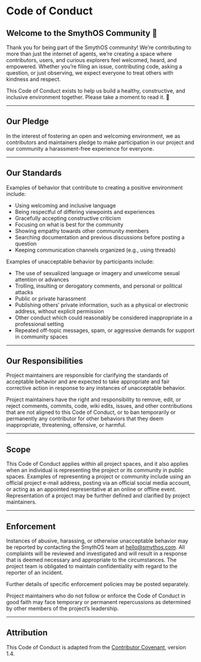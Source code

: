 # Code of Conduct

## Welcome to the SmythOS Community 💫

Thank you for being part of the SmythOS community! We’re contributing to more than just the internet of agents, we’re creating a space where contributors, users, and curious explorers feel welcomed, heard, and empowered. Whether you’re filing an issue, contributing code, asking a question, or just observing, we expect everyone to treat others with kindness and respect.

This Code of Conduct exists to help us build a healthy, constructive, and inclusive environment together. Please take a moment to read it. 💙

---

## Our Pledge

In the interest of fostering an open and welcoming environment, we as contributors and maintainers pledge to make participation in our project and our community a harassment-free experience for everyone.

---

## Our Standards

Examples of behavior that contribute to creating a positive environment include:

- Using welcoming and inclusive language  
- Being respectful of differing viewpoints and experiences  
- Gracefully accepting constructive criticism  
- Focusing on what is best for the community  
- Showing empathy towards other community members  
- Searching documentation and previous discussions before posting a question  
- Keeping communication channels organized (e.g., using threads)

Examples of unacceptable behavior by participants include:

- The use of sexualized language or imagery and unwelcome sexual attention or advances  
- Trolling, insulting or derogatory comments, and personal or political attacks  
- Public or private harassment  
- Publishing others’ private information, such as a physical or electronic address, without explicit permission  
- Other conduct which could reasonably be considered inappropriate in a professional setting  
- Repeated off-topic messages, spam, or aggressive demands for support in community spaces  

---

## Our Responsibilities

Project maintainers are responsible for clarifying the standards of acceptable behavior and are expected to take appropriate and fair corrective action in response to any instances of unacceptable behavior.

Project maintainers have the right and responsibility to remove, edit, or reject comments, commits, code, wiki edits, issues, and other contributions that are not aligned to this Code of Conduct, or to ban temporarily or permanently any contributor for other behaviors that they deem inappropriate, threatening, offensive, or harmful.

---

## Scope

This Code of Conduct applies within all project spaces, and it also applies when an individual is representing the project or its community in public spaces. Examples of representing a project or community include using an official project e-mail address, posting via an official social media account, or acting as an appointed representative at an online or offline event. Representation of a project may be further defined and clarified by project maintainers.

---

## Enforcement

Instances of abusive, harassing, or otherwise unacceptable behavior may be reported by contacting the SmythOS team at [hello@smythos.com](mailto:hello@smythos.com). All complaints will be reviewed and investigated and will result in a response that is deemed necessary and appropriate to the circumstances. The project team is obligated to maintain confidentiality with regard to the reporter of an incident.

Further details of specific enforcement policies may be posted separately.

Project maintainers who do not follow or enforce the Code of Conduct in good faith may face temporary or permanent repercussions as determined by other members of the project’s leadership.

---

## Attribution

This Code of Conduct is adapted from the [Contributor Covenant](https://www.contributor-covenant.org/version/1/4/code-of-conduct/), version 1.4.
